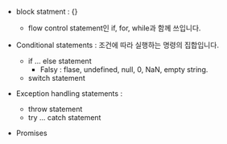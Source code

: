 - block statment : {}
	- flow control statement인 if, for, while과 함께 쓰입니다.

- Conditional statements :	조건에 따라 실행하는 명령의 집합입니다.
	- if ... else statement
		- Falsy : flase, undefined, null, 0, NaN, empty string.
	- switch statement

- Exception handling statements :
	- throw statement
	- try ... catch statement

- Promises
